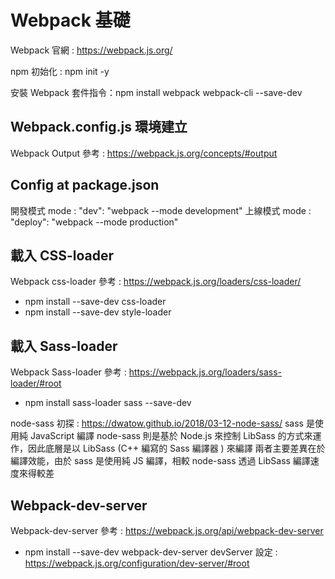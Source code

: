 # Webpack 基礎
Webpack 官網 : https://webpack.js.org/

npm 初始化 : npm init -y

安裝 Webpack 套件指令：npm install webpack webpack-cli --save-dev


## Webpack.config.js 環境建立
Webpack Output 參考 : https://webpack.js.org/concepts/#output

## Config at package.json
開發模式 mode : "dev": "webpack --mode development"
上線模式 mode : "deploy": "webpack --mode production"

## 載入 CSS-loader 
Webpack css-loader 參考 : https://webpack.js.org/loaders/css-loader/
- npm install --save-dev css-loader
- npm install --save-dev style-loader

## 載入 Sass-loader
Webpack Sass-loader 參考 : https://webpack.js.org/loaders/sass-loader/#root
- npm install sass-loader sass --save-dev

node-sass 初探 : https://dwatow.github.io/2018/03-12-node-sass/
sass 是使用純 JavaScript 編譯
node-sass 則是基於 Node.js 來控制 LibSass 的方式來運作，因此底層是以 LibSass (C++ 編寫的 Sass 編譯器 ) 來編譯
兩者主要差異在於編譯效能，由於 sass 是使用純 JS 編譯，相較 node-sass 透過 LibSass 編譯速度來得較差

## Webpack-dev-server
Webpack-dev-server 參考 : https://webpack.js.org/api/webpack-dev-server
- npm install --save-dev webpack-dev-server
devServer 設定 : https://webpack.js.org/configuration/dev-server/#root

